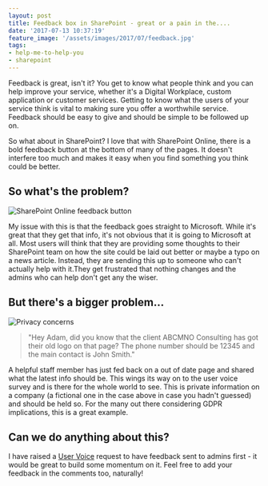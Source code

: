 ```yaml
---
layout: post
title: Feedback box in SharePoint - great or a pain in the....
date: '2017-07-13 10:37:19'
feature_image: '/assets/images/2017/07/feedback.jpg'
tags:
- help-me-to-help-you
- sharepoint
---
```


Feedback is great, isn't it? You get to know what people think and you can help improve your service, whether it's a Digital Workplace, custom application or customer services. Getting to know what the users of your service think is vital to making sure you offer a worthwhile service. Feedback should be easy to give and should be simple to be followed up on.

So what about in SharePoint? I love that with SharePoint Online, there is a bold feedback button at the bottom of many of the pages. It doesn't interfere too much and makes it easy when you find something you think could be better. 

## So what's the problem?

![SharePoint Online feedback button](/assets/images/2017/07/SharePoint-feedback-and-mobile-app.JPG)

My issue with this is that the feedback goes straight to Microsoft. While it's great that they get that info, it's not obvious that it is going to Microsoft at all. Most users will think that they are providing some thoughts to their SharePoint team on how the site could be laid out better or maybe a typo on a news article. Instead, they are sending this up to someone who can't actually help with it.They get frustrated that nothing changes and the admins who can help don't get any the wiser.

## But there's a bigger problem...
![Privacy concerns](/assets/images/2017/07/Gagged_by_Privacy.JPG)

> "Hey Adam, did you know that the client ABCMNO Consulting has got their old logo on that page? The phone number should be 12345 and the main contact is John Smith."

A helpful staff member has just fed back on a out of date page and shared what the latest info should be. This wings its way on to the user voice survey and is there for the whole world to see. This is private information on a company (a fictional one in the case above in case you hadn't guessed) and should be held so. For the many out there considering GDPR implications, this is a great example.

## Can we do anything about this?

I have raised a [User Voice](https://sharepoint.uservoice.com/forums/329214-sites-and-collaboration/suggestions/20072722-send-feedback-to-site-admins-first) request to have feedback sent to admins first - it would be great to build some momentum on it. Feel free to add your feedback in the comments too, naturally!

